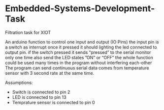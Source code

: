 # Embedded-Systems-Development-Task
Filtration task for XIOT

An arduino function to control one input and output (IO Pins) the input pin is a switch as interrupt once it pressed it should lighting the led connected to output pin.
if the switch pressed it sends “pressed” to the serial monitor only one time also send the LED states ”ON” or “OFF”
the whole function could be used many times in the program without interfering each-other
The program can send continuous serial data comes from temperature sensor with 3 second rate at the same time.


Assumptions:

- Switch is connected to pin 2
- LED is connected to pin 13
- Temprature sensor is connected to pin 0

